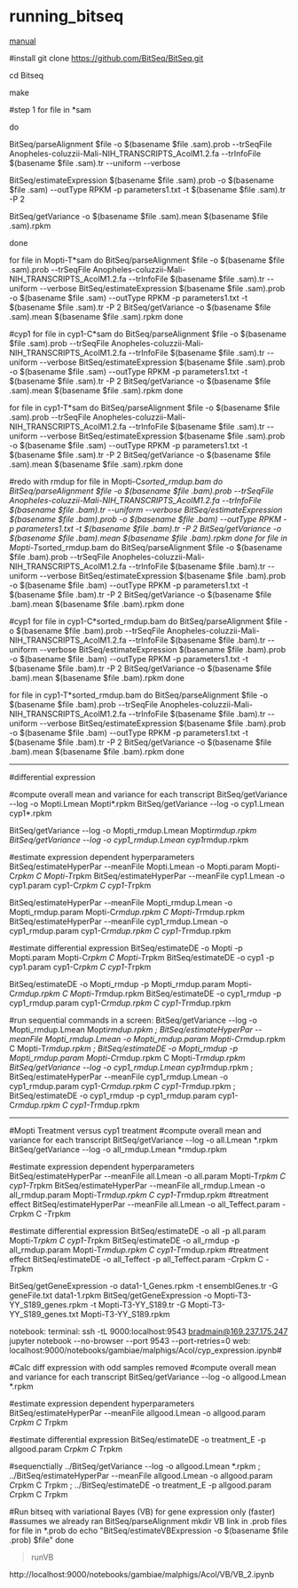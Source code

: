 # running_bitseq
[manual](http://bitseq.github.io/)

#install
git clone https://github.com/BitSeq/BitSeq.git

cd Bitseq

make

#step 1
for file in *sam

do

BitSeq/parseAlignment $file -o $(basename $file .sam).prob --trSeqFile Anopheles-coluzzii-Mali-NIH_TRANSCRIPTS_AcolM1.2.fa --trInfoFile $(basename $file .sam).tr --uniform --verbose

BitSeq/estimateExpression $(basename $file .sam).prob -o $(basename $file .sam) --outType RPKM -p parameters1.txt -t $(basename $file .sam).tr -P 2

BitSeq/getVariance -o $(basename $file .sam).mean $(basename $file .sam).rpkm

done

for file in Mopti-T*sam
do
BitSeq/parseAlignment $file -o $(basename $file .sam).prob --trSeqFile Anopheles-coluzzii-Mali-NIH_TRANSCRIPTS_AcolM1.2.fa --trInfoFile $(basename $file .sam).tr --uniform --verbose
BitSeq/estimateExpression $(basename $file .sam).prob -o $(basename $file .sam) --outType RPKM -p parameters1.txt -t $(basename $file .sam).tr -P 2
BitSeq/getVariance -o $(basename $file .sam).mean $(basename $file .sam).rpkm
done

#cyp1
for file in cyp1-C*sam
do
BitSeq/parseAlignment $file -o $(basename $file .sam).prob --trSeqFile Anopheles-coluzzii-Mali-NIH_TRANSCRIPTS_AcolM1.2.fa --trInfoFile $(basename $file .sam).tr --uniform --verbose
BitSeq/estimateExpression $(basename $file .sam).prob -o $(basename $file .sam) --outType RPKM -p parameters1.txt -t $(basename $file .sam).tr -P 2
BitSeq/getVariance -o $(basename $file .sam).mean $(basename $file .sam).rpkm
done

for file in cyp1-T*sam
do
BitSeq/parseAlignment $file -o $(basename $file .sam).prob --trSeqFile Anopheles-coluzzii-Mali-NIH_TRANSCRIPTS_AcolM1.2.fa --trInfoFile $(basename $file .sam).tr --uniform --verbose
BitSeq/estimateExpression $(basename $file .sam).prob -o $(basename $file .sam) --outType RPKM -p parameters1.txt -t $(basename $file .sam).tr -P 2
BitSeq/getVariance -o $(basename $file .sam).mean $(basename $file .sam).rpkm
done

#redo with rmdup
for file in Mopti-C*sorted_rmdup.bam
do
BitSeq/parseAlignment $file -o $(basename $file .bam).prob --trSeqFile Anopheles-coluzzii-Mali-NIH_TRANSCRIPTS_AcolM1.2.fa --trInfoFile $(basename $file .bam).tr --uniform --verbose
BitSeq/estimateExpression $(basename $file .bam).prob -o $(basename $file .bam) --outType RPKM -p parameters1.txt -t $(basename $file .bam).tr -P 2
BitSeq/getVariance -o $(basename $file .bam).mean $(basename $file .bam).rpkm
done
for file in Mopti-T*sorted_rmdup.bam
do
BitSeq/parseAlignment $file -o $(basename $file .bam).prob --trSeqFile Anopheles-coluzzii-Mali-NIH_TRANSCRIPTS_AcolM1.2.fa --trInfoFile $(basename $file .bam).tr --uniform --verbose
BitSeq/estimateExpression $(basename $file .bam).prob -o $(basename $file .bam) --outType RPKM -p parameters1.txt -t $(basename $file .bam).tr -P 2
BitSeq/getVariance -o $(basename $file .bam).mean $(basename $file .bam).rpkm
done

#cyp1
for file in cyp1-C*sorted_rmdup.bam
do
BitSeq/parseAlignment $file -o $(basename $file .bam).prob --trSeqFile Anopheles-coluzzii-Mali-NIH_TRANSCRIPTS_AcolM1.2.fa --trInfoFile $(basename $file .bam).tr --uniform --verbose
BitSeq/estimateExpression $(basename $file .bam).prob -o $(basename $file .bam) --outType RPKM -p parameters1.txt -t $(basename $file .bam).tr -P 2
BitSeq/getVariance -o $(basename $file .bam).mean $(basename $file .bam).rpkm
done

for file in cyp1-T*sorted_rmdup.bam
do
BitSeq/parseAlignment $file -o $(basename $file .bam).prob --trSeqFile Anopheles-coluzzii-Mali-NIH_TRANSCRIPTS_AcolM1.2.fa --trInfoFile $(basename $file .bam).tr --uniform --verbose
BitSeq/estimateExpression $(basename $file .bam).prob -o $(basename $file .bam) --outType RPKM -p parameters1.txt -t $(basename $file .bam).tr -P 2
BitSeq/getVariance -o $(basename $file .bam).mean $(basename $file .bam).rpkm
done


--------
#differential expression

#compute overall mean and variance for each transcript
BitSeq/getVariance --log -o Mopti.Lmean Mopti*.rpkm 
BitSeq/getVariance --log -o cyp1.Lmean cyp1*.rpkm 

BitSeq/getVariance --log -o Mopti_rmdup.Lmean Mopti*rmdup.rpkm 
BitSeq/getVariance --log -o cyp1_rmdup.Lmean cyp1*rmdup.rpkm 

#estimate expression dependent hyperparameters
BitSeq/estimateHyperPar --meanFile Mopti.Lmean -o Mopti.param Mopti-C*rpkm C Mopti-T*rpkm
BitSeq/estimateHyperPar --meanFile cyp1.Lmean -o cyp1.param cyp1-C*rpkm C cyp1-T*rpkm

BitSeq/estimateHyperPar --meanFile Mopti_rmdup.Lmean -o Mopti_rmdup.param Mopti-C*rmdup.rpkm C Mopti-T*rmdup.rpkm
BitSeq/estimateHyperPar --meanFile cyp1_rmdup.Lmean -o cyp1_rmdup.param cyp1-C*rmdup.rpkm C cyp1-T*rmdup.rpkm

#estimate differential expression
BitSeq/estimateDE -o Mopti -p Mopti.param Mopti-C*rpkm C Mopti-T*rpkm
BitSeq/estimateDE -o cyp1 -p cyp1.param cyp1-C*rpkm C cyp1-T*rpkm

BitSeq/estimateDE -o Mopti_rmdup -p Mopti_rmdup.param Mopti-C*rmdup.rpkm C Mopti-T*rmdup.rpkm
BitSeq/estimateDE -o cyp1_rmdup -p cyp1_rmdup.param cyp1-C*rmdup.rpkm C cyp1-T*rmdup.rpkm

#run sequential commands in a screen:
BitSeq/getVariance --log -o Mopti_rmdup.Lmean Mopti*rmdup.rpkm ; BitSeq/estimateHyperPar --meanFile Mopti_rmdup.Lmean -o Mopti_rmdup.param Mopti-C*rmdup.rpkm C Mopti-T*rmdup.rpkm ; BitSeq/estimateDE -o Mopti_rmdup -p Mopti_rmdup.param Mopti-C*rmdup.rpkm C Mopti-T*rmdup.rpkm
BitSeq/getVariance --log -o cyp1_rmdup.Lmean cyp1*rmdup.rpkm ; BitSeq/estimateHyperPar --meanFile cyp1_rmdup.Lmean -o cyp1_rmdup.param cyp1-C*rmdup.rpkm C cyp1-T*rmdup.rpkm ; BitSeq/estimateDE -o cyp1_rmdup -p cyp1_rmdup.param cyp1-C*rmdup.rpkm C cyp1-T*rmdup.rpkm


------------

#Mopti Treatment versus cyp1 treatment
#compute overall mean and variance for each transcript
BitSeq/getVariance --log -o all.Lmean *.rpkm 
BitSeq/getVariance --log -o all_rmdup.Lmean *rmdup.rpkm 

#estimate expression dependent hyperparameters
BitSeq/estimateHyperPar --meanFile all.Lmean -o all.param Mopti-T*rpkm C cyp1-T*rpkm
BitSeq/estimateHyperPar --meanFile all_rmdup.Lmean -o all_rmdup.param Mopti-T*rmdup.rpkm C cyp1-T*rmdup.rpkm
  #treatment effect
  BitSeq/estimateHyperPar --meanFile all.Lmean -o all_Teffect.param *-C*rpkm C *-T*rpkm 


#estimate differential expression
BitSeq/estimateDE -o all -p all.param Mopti-T*rpkm C cyp1-T*rpkm
BitSeq/estimateDE -o all_rmdup -p all_rmdup.param Mopti-T*rmdup.rpkm C cyp1-T*rmdup.rpkm
  #treatment effect
  BitSeq/estimateDE -o all_Teffect -p all_Teffect.param *-C*rpkm C *-T*rpkm

BitSeq/getGeneExpression -o data1-1_Genes.rpkm -t ensemblGenes.tr -G geneFile.txt data1-1.rpkm
BitSeq/getGeneExpression -o Mopti-T3-YY_S189_genes.rpkm -t Mopti-T3-YY_S189.tr -G Mopti-T3-YY_S189_genes.txt Mopti-T3-YY_S189.rpkm

notebook:
terminal:
ssh -tL 9000:localhost:9543 bradmain@169.237.175.247 jupyter notebook --no-browser --port 9543 --port-retries=0
web:
localhost:9000/notebooks/gambiae/malphigs/Acol/cyp_expression.ipynb#


#Calc diff expression with odd samples removed
#compute overall mean and variance for each transcript
BitSeq/getVariance --log -o allgood.Lmean *.rpkm 

#estimate expression dependent hyperparameters
BitSeq/estimateHyperPar --meanFile allgood.Lmean -o allgood.param C*rpkm C T*rpkm


#estimate differential expression
BitSeq/estimateDE -o treatment_E -p allgood.param C*rpkm C T*rpkm

#sequenctially
../BitSeq/getVariance --log -o allgood.Lmean *.rpkm ; ../BitSeq/estimateHyperPar --meanFile allgood.Lmean -o allgood.param *C*rpkm C *T*rpkm ; ../BitSeq/estimateDE -o treatment_E -p allgood.param *C*rpkm C *T*rpkm


#Run bitseq with variational Bayes (VB) for gene expression only (faster)
#assumes we already ran BitSeq/parseAlignment
mkdir VB
link in .prob files
for file in *.prob
do
echo "BitSeq/estimateVBExpression -o $(basename $file .prob) $file"
done
> runVB

http://localhost:9000/notebooks/gambiae/malphigs/Acol/VB/VB_2.ipynb

